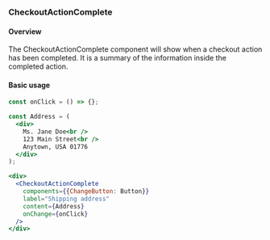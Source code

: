 ### CheckoutActionComplete

#### Overview
The CheckoutActionComplete component will show when a checkout action has been completed. It is a summary of the information inside the completed action.

#### Basic usage
```jsx
const onClick = () => {};

const Address = (
  <div>
    Ms. Jane Doe<br />
    123 Main Street<br />
    Anytown, USA 01776
  </div>
);

<div>
  <CheckoutActionComplete
    components={{ChangeButton: Button}}
    label="Shipping address"
    content={Address}
    onChange={onClick}
  />
</div>
```
